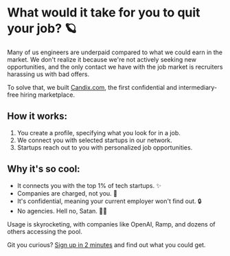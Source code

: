 # What would it take for you to quit your job? 🪐

Many of us engineers are underpaid compared to what we could earn in the market. We don't realize it because we're not actively seeking new opportunities, and the only contact we have with the job market is recruiters harassing us with bad offers.

To solve that, we built [Candix.com](https://candix.com/?utm_medium=social&utm_source=GitHub), the first confidential and intermediary-free hiring marketplace.

## How it works:
1. You create a profile, specifying what you look for in a job.
2. We connect you with selected startups in our network.
3. Startups reach out to you with personalized job opportunities.

## Why it's so cool:
- It connects you with the top 1% of tech startups. ✨
- Companies are charged, not you. 🎁
- It's confidential, meaning your current employer won't find out. 🔒
- No agencies. Hell no, Satan. 🙅‍♂️

Usage is skyrocketing, with companies like OpenAI, Ramp, and dozens of others accessing the pool.

Git you curious? [Sign up in 2 minutes](https://candix.com/?utm_medium=social&utm_source=GitHub) and find out what you could get.
